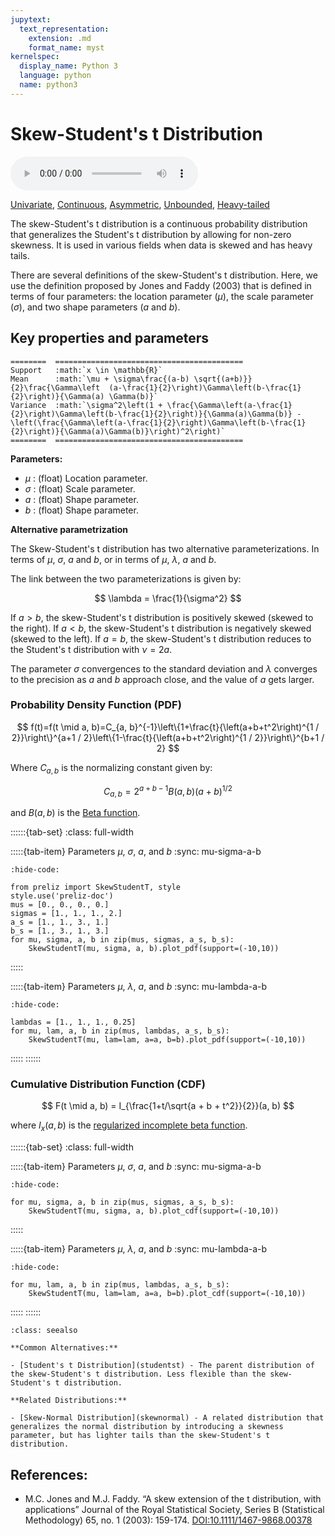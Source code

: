 ```yaml
---
jupytext:
  text_representation:
    extension: .md
    format_name: myst
kernelspec:
  display_name: Python 3
  language: python
  name: python3
---
```


# Skew-Student's t Distribution

<audio controls> <source src="../../_static/skewstudentt.mp3" type="audio/mpeg"> This browser cannot play the pronunciation audio file for this distribution. </audio>

[Univariate](../../gallery_tags.rst#univariate), [Continuous](../../gallery_tags.rst#continuous), [Asymmetric](../../gallery_tags.rst#asymmetric), [Unbounded](../../gallery_tags.rst#unbounded), [Heavy-tailed](../../gallery_tags.rst#heavy-tailed)

The skew-Student's t distribution is a continuous probability distribution that generalizes the Student's t distribution by allowing for non-zero skewness. It is used in various fields when data is skewed and has heavy tails. 

There are several definitions of the skew-Student's t distribution. Here, we use the definition proposed by Jones and Faddy (2003) that is defined in terms of four parameters: the location parameter ($\mu$), the scale parameter ($\sigma$), and two shape parameters ($a$ and $b$). 

## Key properties and parameters

```{eval-rst}
========  ==========================================
Support   :math:`x \in \mathbb{R}`
Mean      :math:`\mu + \sigma\frac{(a-b) \sqrt{(a+b)}}{2}\frac{\Gamma\left  (a-\frac{1}{2}\right)\Gamma\left(b-\frac{1}{2}\right)}{\Gamma(a) \Gamma(b)}`
Variance  :math:`\sigma^2\left(1 + \frac{\Gamma\left(a-\frac{1}{2}\right)\Gamma\left(b-\frac{1}{2}\right)}{\Gamma(a)\Gamma(b)} - \left(\frac{\Gamma\left(a-\frac{1}{2}\right)\Gamma\left(b-\frac{1}{2}\right)}{\Gamma(a)\Gamma(b)}\right)^2\right)`
========  ==========================================
```

**Parameters:**

- $\mu$ : (float) Location parameter.
- $\sigma$ : (float) Scale parameter.
- $a$ : (float) Shape parameter.
- $b$ : (float) Shape parameter.

**Alternative parametrization**

The Skew-Student's t distribution has two alternative parameterizations. In terms of $\mu$, $\sigma$, $a$ and $b$, or in terms of $\mu$, $\lambda$, $a$ and $b$. 

The link between the two parameterizations is given by:

$$
\lambda = \frac{1}{\sigma^2}
$$

If $a > b$, the skew-Student's t distribution is positively skewed (skewed to the right). If $a < b$, the skew-Student's t distribution is negatively skewed (skewed to the left). If $a = b$, the skew-Student's t distribution reduces to the Student's t distribution with $\nu = 2a$.

The parameter $\sigma$ convergences to the standard deviation and $\lambda$ converges to the precision as $a$ and $b$ approach close, and the value of $a$ gets larger.

### Probability Density Function (PDF)

$$
f(t)=f(t \mid a, b)=C_{a, b}^{-1}\left\{1+\frac{t}{\left(a+b+t^2\right)^{1 / 2}}\right\}^{a+1 / 2}\left\{1-\frac{t}{\left(a+b+t^2\right)^{1 / 2}}\right\}^{b+1 / 2}
$$

Where $C_{a, b}$ is the normalizing constant given by:

$$
C_{a, b}=2^{a+b-1} B(a, b)(a+b)^{1 / 2}
$$

and $B(a, b)$ is the [Beta function](https://en.wikipedia.org/wiki/Beta_function).

::::::{tab-set}
:class: full-width

:::::{tab-item} Parameters $\mu$, $\sigma$, $a$, and $b$
:sync: mu-sigma-a-b
```{jupyter-execute}
:hide-code:

from preliz import SkewStudentT, style
style.use('preliz-doc')
mus = [0., 0., 0., 0.]
sigmas = [1., 1., 1., 2.]
a_s = [1., 1., 3., 1.]
b_s = [1., 3., 1., 3.]
for mu, sigma, a, b in zip(mus, sigmas, a_s, b_s):
    SkewStudentT(mu, sigma, a, b).plot_pdf(support=(-10,10))
```
:::::

:::::{tab-item} Parameters $\mu$, $\lambda$, $a$, and $b$
:sync: mu-lambda-a-b
```{jupyter-execute}
:hide-code:

lambdas = [1., 1., 1., 0.25]
for mu, lam, a, b in zip(mus, lambdas, a_s, b_s):
    SkewStudentT(mu, lam=lam, a=a, b=b).plot_pdf(support=(-10,10))
```
:::::
::::::

### Cumulative Distribution Function (CDF)

$$
F(t \mid a, b) = I_{\frac{1+t/\sqrt{a + b + t^2}}{2}}(a, b)
$$

where $I_x(a, b)$ is the [regularized incomplete beta function](https://en.wikipedia.org/wiki/Beta_function#Incomplete_beta_function).

::::::{tab-set}
:class: full-width

:::::{tab-item} Parameters $\mu$, $\sigma$, $a$, and $b$
:sync: mu-sigma-a-b
```{jupyter-execute}
:hide-code:

for mu, sigma, a, b in zip(mus, sigmas, a_s, b_s):
    SkewStudentT(mu, sigma, a, b).plot_cdf(support=(-10,10))
```
:::::

:::::{tab-item} Parameters $\mu$, $\lambda$, $a$, and $b$
:sync: mu-lambda-a-b
```{jupyter-execute}
:hide-code:

for mu, lam, a, b in zip(mus, lambdas, a_s, b_s):
    SkewStudentT(mu, lam=lam, a=a, b=b).plot_cdf(support=(-10,10))
```
:::::
::::::

```{seealso}
:class: seealso

**Common Alternatives:**

- [Student's t Distribution](studentst) - The parent distribution of the skew-Student's t distribution. Less flexible than the skew-Student's t distribution.

**Related Distributions:**

- [Skew-Normal Distribution](skewnormal) - A related distribution that generalizes the normal distribution by introducing a skewness parameter, but has lighter tails than the skew-Student's t distribution.
```

## References:

- M.C. Jones and M.J. Faddy. “A skew extension of the t distribution, with applications” Journal of the Royal Statistical Society, Series B (Statistical Methodology) 65, no. 1 (2003): 159-174. [DOI:10.1111/1467-9868.00378](https://doi.org/10.1111/1467-9868.00378)